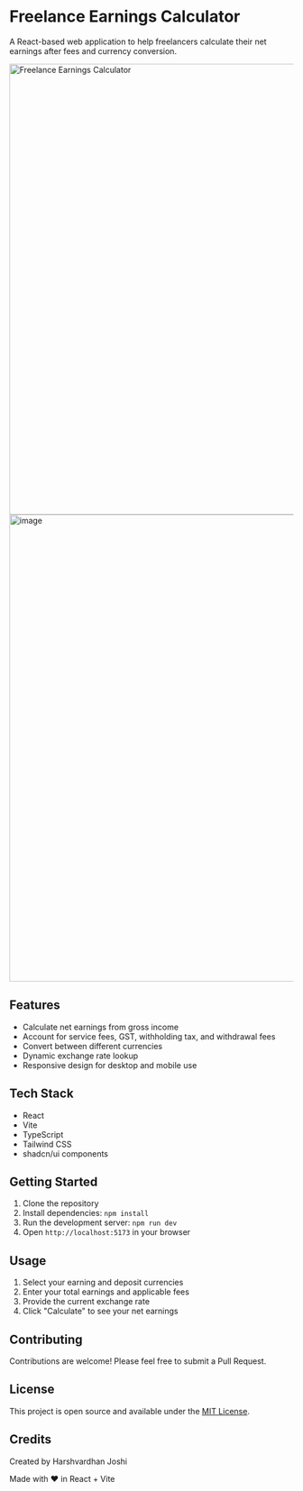 # Freelance Earnings Calculator

A React-based web application to help freelancers calculate their net earnings after fees and currency conversion.

<img width="800" alt="Freelance Earnings Calculator" src="https://github.com/user-attachments/assets/221a2167-4eff-4bb3-b1f5-ddfee7b0d2d4">

<img width="829" alt="image" src="https://github.com/user-attachments/assets/df9714da-0b30-4419-9209-3ffdcbbbfcd1">


## Features

- Calculate net earnings from gross income
- Account for service fees, GST, withholding tax, and withdrawal fees
- Convert between different currencies
- Dynamic exchange rate lookup
- Responsive design for desktop and mobile use

## Tech Stack

- React
- Vite
- TypeScript
- Tailwind CSS
- shadcn/ui components

## Getting Started

1. Clone the repository
2. Install dependencies: `npm install`
3. Run the development server: `npm run dev`
4. Open `http://localhost:5173` in your browser

## Usage

1. Select your earning and deposit currencies
2. Enter your total earnings and applicable fees
3. Provide the current exchange rate
4. Click "Calculate" to see your net earnings

## Contributing

Contributions are welcome! Please feel free to submit a Pull Request.

## License

This project is open source and available under the [MIT License](LICENSE).

## Credits

Created by Harshvardhan Joshi

Made with ❤️ in React + Vite
